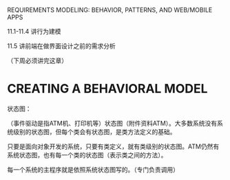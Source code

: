 REQUIREMENTS MODELING: BEHAVIOR, PATTERNS, AND WEB/MOBILE APPS

11.1-11.4 讲行为建模

11.5 讲前端在做界面设计之前的需求分析

（下周必须讲完这章）

# CREATING A BEHAVIORAL MODEL

 状态图：



（事件驱动是指ATM机、打印机等）状态图（附件资料ATM）。大多数系统没有系统级别的状态图，但每个类会有状态图，是类方法定义的基础。

只要是面向对象开发的系统，只要有类定义，就有类级别的状态图。ATM仍然有系统状态图，也有每一个类的状态图（表示类之间的方法）。

每一个系统的主程序就是依照系统状态图写的。（专门负责调用）
